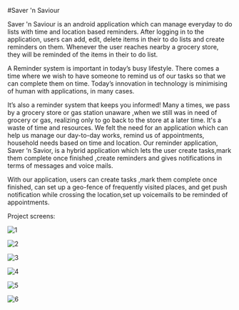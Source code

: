 #Saver 'n Saviour

Saver 'n Saviour is an android application which can manage everyday to do lists with time and location based reminders. After logging in to the application, users can add, edit, delete items in their to do lists and create reminders on them. Whenever the user reaches nearby a grocery store, they will be reminded of the items in their to do list. 

A Reminder system is important in today’s busy lifestyle. There comes a time where we wish to have someone to remind us of our tasks so that we can complete them on time. Today’s innovation in technology is minimising of human with applications, in many cases. 

It’s also a reminder system that keeps you informed! Many a times, we pass by a grocery store or gas station unaware ,when we still was in need of grocery or gas, realizing only to go back to the store at a later time. It's a waste of time and resources. We felt the need for an application which can help us manage our day-to-day works, remind us of appointments, household needs based on time and location. Our reminder application, Saver ‘n Savior, is a hybrid application which lets the user create tasks,mark them complete once finished ,create reminders and gives notifications in terms of messages and voice mails. 

With our application, users can create tasks ,mark them complete once finished, can set up a geo-fence of frequently visited places, and get push notification while crossing the location,set up voicemails to be reminded of appointments. 

Project screens:

![1](https://cloud.githubusercontent.com/assets/16812117/15203299/c9f0ca9a-17c7-11e6-8532-77ae6317bdf1.png)

![2](https://cloud.githubusercontent.com/assets/16812117/15203300/c9fc04d2-17c7-11e6-9572-6b20ecc6284b.png)

![3](https://cloud.githubusercontent.com/assets/16812117/15203304/ca0365ba-17c7-11e6-9029-d64bdc9b11d7.png)

![4](https://cloud.githubusercontent.com/assets/16812117/15203301/ca020fc6-17c7-11e6-99c0-94d0cc35e42b.png)

![5](https://cloud.githubusercontent.com/assets/16812117/15203302/ca02312c-17c7-11e6-8a0f-b893af48859d.png)

![6](https://cloud.githubusercontent.com/assets/16812117/15203303/ca02a9f4-17c7-11e6-83f0-bfd814beac53.png)
